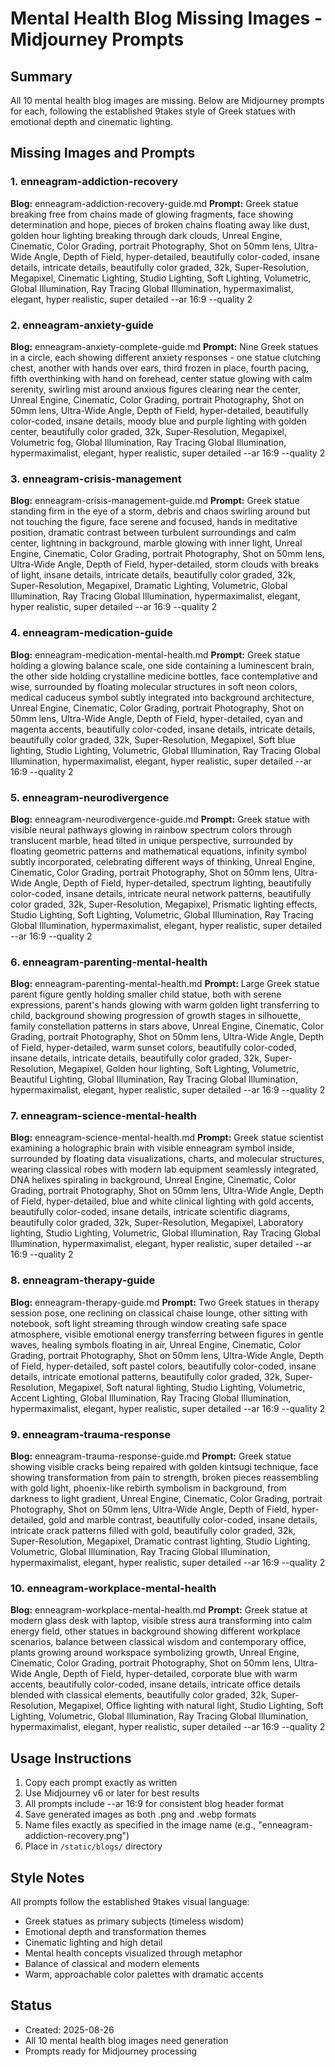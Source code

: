 # Mental Health Blog Missing Images - Midjourney Prompts

## Summary

All 10 mental health blog images are missing. Below are Midjourney prompts for each, following the established 9takes style of Greek statues with emotional depth and cinematic lighting.

## Missing Images and Prompts

### 1. enneagram-addiction-recovery

**Blog:** enneagram-addiction-recovery-guide.md
**Prompt:** Greek statue breaking free from chains made of glowing fragments, face showing determination and hope, pieces of broken chains floating away like dust, golden hour lighting breaking through dark clouds, Unreal Engine, Cinematic, Color Grading, portrait Photography, Shot on 50mm lens, Ultra-Wide Angle, Depth of Field, hyper-detailed, beautifully color-coded, insane details, intricate details, beautifully color graded, 32k, Super-Resolution, Megapixel, Cinematic Lighting, Studio Lighting, Soft Lighting, Volumetric, Global Illumination, Ray Tracing Global Illumination, hypermaximalist, elegant, hyper realistic, super detailed --ar 16:9 --quality 2

### 2. enneagram-anxiety-guide

**Blog:** enneagram-anxiety-complete-guide.md
**Prompt:** Nine Greek statues in a circle, each showing different anxiety responses - one statue clutching chest, another with hands over ears, third frozen in place, fourth pacing, fifth overthinking with hand on forehead, center statue glowing with calm serenity, swirling mist around anxious figures clearing near the center, Unreal Engine, Cinematic, Color Grading, portrait Photography, Shot on 50mm lens, Ultra-Wide Angle, Depth of Field, hyper-detailed, beautifully color-coded, insane details, moody blue and purple lighting with golden center, beautifully color graded, 32k, Super-Resolution, Megapixel, Volumetric fog, Global Illumination, Ray Tracing Global Illumination, hypermaximalist, elegant, hyper realistic, super detailed --ar 16:9 --quality 2

### 3. enneagram-crisis-management

**Blog:** enneagram-crisis-management-guide.md
**Prompt:** Greek statue standing firm in the eye of a storm, debris and chaos swirling around but not touching the figure, face serene and focused, hands in meditative position, dramatic contrast between turbulent surroundings and calm center, lightning in background, marble glowing with inner light, Unreal Engine, Cinematic, Color Grading, portrait Photography, Shot on 50mm lens, Ultra-Wide Angle, Depth of Field, hyper-detailed, storm clouds with breaks of light, insane details, intricate details, beautifully color graded, 32k, Super-Resolution, Megapixel, Dramatic Lighting, Volumetric, Global Illumination, Ray Tracing Global Illumination, hypermaximalist, elegant, hyper realistic, super detailed --ar 16:9 --quality 2

### 4. enneagram-medication-guide

**Blog:** enneagram-medication-mental-health.md
**Prompt:** Greek statue holding a glowing balance scale, one side containing a luminescent brain, the other side holding crystalline medicine bottles, face contemplative and wise, surrounded by floating molecular structures in soft neon colors, medical caduceus symbol subtly integrated into background architecture, Unreal Engine, Cinematic, Color Grading, portrait Photography, Shot on 50mm lens, Ultra-Wide Angle, Depth of Field, hyper-detailed, cyan and magenta accents, beautifully color-coded, insane details, intricate details, beautifully color graded, 32k, Super-Resolution, Megapixel, Soft blue lighting, Studio Lighting, Volumetric, Global Illumination, Ray Tracing Global Illumination, hypermaximalist, elegant, hyper realistic, super detailed --ar 16:9 --quality 2

### 5. enneagram-neurodivergence

**Blog:** enneagram-neurodivergence-guide.md
**Prompt:** Greek statue with visible neural pathways glowing in rainbow spectrum colors through translucent marble, head tilted in unique perspective, surrounded by floating geometric patterns and mathematical equations, infinity symbol subtly incorporated, celebrating different ways of thinking, Unreal Engine, Cinematic, Color Grading, portrait Photography, Shot on 50mm lens, Ultra-Wide Angle, Depth of Field, hyper-detailed, spectrum lighting, beautifully color-coded, insane details, intricate neural network patterns, beautifully color graded, 32k, Super-Resolution, Megapixel, Prismatic lighting effects, Studio Lighting, Soft Lighting, Volumetric, Global Illumination, Ray Tracing Global Illumination, hypermaximalist, elegant, hyper realistic, super detailed --ar 16:9 --quality 2

### 6. enneagram-parenting-mental-health

**Blog:** enneagram-parenting-mental-health.md
**Prompt:** Large Greek statue parent figure gently holding smaller child statue, both with serene expressions, parent's hands glowing with warm golden light transferring to child, background showing progression of growth stages in silhouette, family constellation patterns in stars above, Unreal Engine, Cinematic, Color Grading, portrait Photography, Shot on 50mm lens, Ultra-Wide Angle, Depth of Field, hyper-detailed, warm sunset colors, beautifully color-coded, insane details, intricate details, beautifully color graded, 32k, Super-Resolution, Megapixel, Golden hour lighting, Soft Lighting, Volumetric, Beautiful Lighting, Global Illumination, Ray Tracing Global Illumination, hypermaximalist, elegant, hyper realistic, super detailed --ar 16:9 --quality 2

### 7. enneagram-science-mental-health

**Blog:** enneagram-science-mental-health.md
**Prompt:** Greek statue scientist examining a holographic brain with visible enneagram symbol inside, surrounded by floating data visualizations, charts, and molecular structures, wearing classical robes with modern lab equipment seamlessly integrated, DNA helixes spiraling in background, Unreal Engine, Cinematic, Color Grading, portrait Photography, Shot on 50mm lens, Ultra-Wide Angle, Depth of Field, hyper-detailed, blue and white clinical lighting with gold accents, beautifully color-coded, insane details, intricate scientific diagrams, beautifully color graded, 32k, Super-Resolution, Megapixel, Laboratory lighting, Studio Lighting, Volumetric, Global Illumination, Ray Tracing Global Illumination, hypermaximalist, elegant, hyper realistic, super detailed --ar 16:9 --quality 2

### 8. enneagram-therapy-guide

**Blog:** enneagram-therapy-guide.md
**Prompt:** Two Greek statues in therapy session pose, one reclining on classical chaise lounge, other sitting with notebook, soft light streaming through window creating safe space atmosphere, visible emotional energy transferring between figures in gentle waves, healing symbols floating in air, Unreal Engine, Cinematic, Color Grading, portrait Photography, Shot on 50mm lens, Ultra-Wide Angle, Depth of Field, hyper-detailed, soft pastel colors, beautifully color-coded, insane details, intricate emotional patterns, beautifully color graded, 32k, Super-Resolution, Megapixel, Soft natural lighting, Studio Lighting, Volumetric, Accent Lighting, Global Illumination, Ray Tracing Global Illumination, hypermaximalist, elegant, hyper realistic, super detailed --ar 16:9 --quality 2

### 9. enneagram-trauma-response

**Blog:** enneagram-trauma-response-guide.md
**Prompt:** Greek statue showing visible cracks being repaired with golden kintsugi technique, face showing transformation from pain to strength, broken pieces reassembling with gold light, phoenix-like rebirth symbolism in background, from darkness to light gradient, Unreal Engine, Cinematic, Color Grading, portrait Photography, Shot on 50mm lens, Ultra-Wide Angle, Depth of Field, hyper-detailed, gold and marble contrast, beautifully color-coded, insane details, intricate crack patterns filled with gold, beautifully color graded, 32k, Super-Resolution, Megapixel, Dramatic contrast lighting, Studio Lighting, Volumetric, Global Illumination, Ray Tracing Global Illumination, hypermaximalist, elegant, hyper realistic, super detailed --ar 16:9 --quality 2

### 10. enneagram-workplace-mental-health

**Blog:** enneagram-workplace-mental-health.md
**Prompt:** Greek statue at modern glass desk with laptop, visible stress aura transforming into calm energy field, other statues in background showing different workplace scenarios, balance between classical wisdom and contemporary office, plants growing around workspace symbolizing growth, Unreal Engine, Cinematic, Color Grading, portrait Photography, Shot on 50mm lens, Ultra-Wide Angle, Depth of Field, hyper-detailed, corporate blue with warm accents, beautifully color-coded, insane details, intricate office details blended with classical elements, beautifully color graded, 32k, Super-Resolution, Megapixel, Office lighting with natural light, Studio Lighting, Soft Lighting, Volumetric, Global Illumination, Ray Tracing Global Illumination, hypermaximalist, elegant, hyper realistic, super detailed --ar 16:9 --quality 2

## Usage Instructions

1. Copy each prompt exactly as written
2. Use Midjourney v6 or later for best results
3. All prompts include --ar 16:9 for consistent blog header format
4. Save generated images as both .png and .webp formats
5. Name files exactly as specified in the image name (e.g., "enneagram-addiction-recovery.png")
6. Place in `/static/blogs/` directory

## Style Notes

All prompts follow the established 9takes visual language:

- Greek statues as primary subjects (timeless wisdom)
- Emotional depth and transformation themes
- Cinematic lighting and high detail
- Mental health concepts visualized through metaphor
- Balance of classical and modern elements
- Warm, approachable color palettes with dramatic accents

## Status

- Created: 2025-08-26
- All 10 mental health blog images need generation
- Prompts ready for Midjourney processing
